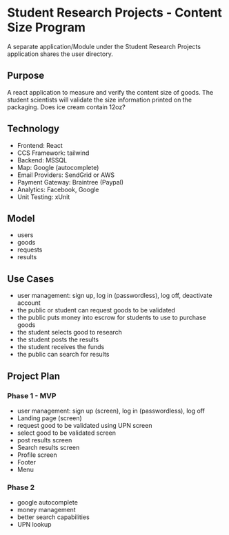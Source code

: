 # Student Research Projects - Content Size Program
A separate application/Module under the Student Research Projects application shares the user directory.

## Purpose
A react application to measure and verify the content size of goods. The student scientists will validate the size information printed on the packaging. Does ice cream contain 12oz?

## Technology
- Frontend: React
- CCS Framework: tailwind
- Backend: MSSQL
- Map: Google (autocomplete)
- Email Providers: SendGrid or AWS
- Payment Gateway: Braintree (Paypal)
- Analytics: Facebook, Google
- Unit Testing: xUnit

## Model
- users
- goods
- requests
- results

## Use Cases

- user management: sign up, log in (passwordless), log off, deactivate account
- the public or student can request goods to be validated
- the public puts money into escrow for students to use to purchase goods
- the student selects good to research
- the student posts the results
- the student receives the funds
- the public can search for results

## Project Plan

### Phase 1 - MVP

- user management: sign up (screen), log in (passwordless), log off
- Landing page (screen)
- request good to be validated using UPN screen
- select good to be validated screen
- post results screen
- Search results screen
- Profile screen
- Footer
- Menu  

### Phase 2

- google autocomplete
- money management
- better search capabilities
- UPN lookup
